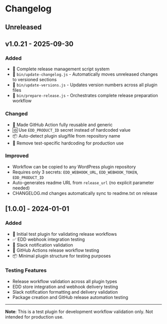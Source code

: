 # Changelog

## Unreleased

## v1.0.21 - 2025-09-30

### Added
- 📝 Complete release management script system
- 🔧 `bin/update-changelog.js` - Automatically moves unreleased changes to versioned sections
- 🔢 `bin/update-versions.js` - Updates version numbers across all plugin files
- 🚀 `bin/prepare-release.js` - Orchestrates complete release preparation workflow

### Changed
- 🔄 Made GitHub Action fully reusable and generic
- 🆔 Use `EDD_PRODUCT_ID` secret instead of hardcoded value
- 📦 Auto-detect plugin slug/file from repository name
- 🧪 Remove test-specific hardcoding for production use

### Improved
- Workflow can be copied to any WordPress plugin repository
- Requires only 3 secrets: `EDD_WEBHOOK_URL`, `EDD_WEBHOOK_TOKEN`, `EDD_PRODUCT_ID`
- Auto-generates readme URL from `release_url` (no explicit parameter needed)
- CHANGELOG.md changes automatically sync to readme.txt on release


## [1.0.0] - 2024-01-01

### Added
- 🧪 Initial test plugin for validating release workflows
- ✅ EDD webhook integration testing
- 📢 Slack notification validation
- 🚀 GitHub Actions release workflow testing
- 📦 Minimal plugin structure for testing purposes

### Testing Features
- Release workflow validation across all plugin types
- EDD store integration and webhook delivery testing
- Slack notification formatting and delivery validation
- Package creation and GitHub release automation testing

---

**Note**: This is a test plugin for development workflow validation only. Not intended for production use.